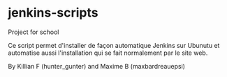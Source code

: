 # jenkins-scripts
Project for school

Ce script permet d'installer de façon automatique Jenkins sur Ubunutu et automatise aussi l'installation qui se fait normalement par le site web.


By Killian F (hunter_gunter)
and Maxime B (maxbardreauepsi)
